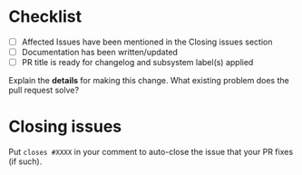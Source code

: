  <!--
**IMPORTANT: Please do not create a Pull Request without creating an issue first.**
*Any change needs to be discussed before proceeding. Failure to do so may result in the rejection of the pull request.*

Please provide enough information so that others can review your pull request:
 -->

<!-- You can skip this if you're fixing a typo. -->
# Checklist
- [ ] Affected Issues have been mentioned in the Closing issues section
- [ ] Documentation has been written/updated
- [ ] PR title is ready for changelog and subsystem label(s) applied

Explain the **details** for making this change. What existing problem does the pull request solve?

<!--
# Changelog Entry
Lagoon is using "Release Drafter" to create changelogs using PR titles and labels

Please ensure that this PR has a concise and descriptive title - they can be edited after merging, but not after release.
Please ensure that this PR has the correct [0-9]-subsystem label(s) attached - this can be edited after merging if needed.
To skip changelog entry for this PR, use the `skip-changelog` label - ONLY do this for very minor changes - it will not appear in the release notes.
-->

# Closing issues
Put `closes #XXXX` in your comment to auto-close the issue that your PR fixes (if such).
